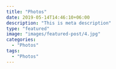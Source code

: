```yaml
---
title: "Photos"
date: 2019-05-14T14:46:10+06:00
description: "This is meta description"
type: "featured"
image: "images/featured-post/4.jpg"
categories:
  - "Photos"
tags:
  - "Photos"
---
```

